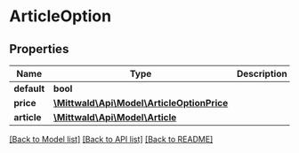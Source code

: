 # ArticleOption

## Properties
Name | Type | Description | Notes
------------ | ------------- | ------------- | -------------
**default** | **bool** |  | [optional] 
**price** | [**\Mittwald\Api\Model\ArticleOptionPrice**](ArticleOptionPrice.md) |  | [optional] 
**article** | [**\Mittwald\Api\Model\Article**](Article.md) |  | [optional] 

[[Back to Model list]](../../README.md#documentation-for-models) [[Back to API list]](../../README.md#documentation-for-api-endpoints) [[Back to README]](../../README.md)

